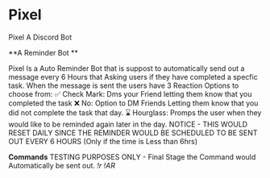 # Pixel
Pixel A Discord Bot

**A Reminder Bot **

Pixel Is a Auto Reminder Bot that is suppost to automatically send out a message every 6 Hours that Asking users if they have completed a specfic task. 
When the message is sent the users have 3 Reaction Options to choose from:
✅ Check Mark: Dms your Friend letting them know that you completed the task
❌ No: Option to DM Friends Letting them know that you did not complete the task that day.
⌛ Hourglass: Promps the user when they would like to be reminded again later in the day. 
NOTICE - THIS WOULD RESET DAILY SINCE THE REMINDER WOULD BE SCHEDULED TO BE SENT OUT EVERY 6 HOURS (Only if the time is Less than 6hrs)


**Commands**
TESTING PURPOSES ONLY - Final Stage the Command would Automatically be sent out.
_!r_
_!AR_
